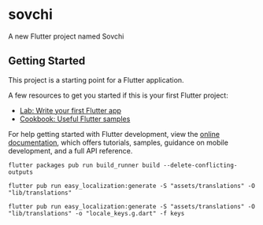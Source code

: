# sovchi

A new Flutter project named Sovchi

## Getting Started

This project is a starting point for a Flutter application.

A few resources to get you started if this is your first Flutter project:

- [Lab: Write your first Flutter app](https://docs.flutter.dev/get-started/codelab)
- [Cookbook: Useful Flutter samples](https://docs.flutter.dev/cookbook)

For help getting started with Flutter development, view the
[online documentation](https://docs.flutter.dev/), which offers tutorials,
samples, guidance on mobile development, and a full API reference.

```shell
flutter packages pub run build_runner build --delete-conflicting-outputs
```

```shell
flutter pub run easy_localization:generate -S "assets/translations" -O "lib/translations"
```

```shell
flutter pub run easy_localization:generate -S "assets/translations" -O "lib/translations" -o "locale_keys.g.dart" -f keys
```